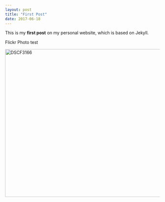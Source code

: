 ```yaml
---
layout: post
title: "First Post"
date: 2017-06-18
---
```


This is my **first post** on my personal website, which is based on Jekyll.

Flickr Photo test

<a data-flickr-embed="true"  href="https://www.flickr.com/gp/131946917@N05/440824" title="DSCF3166"><img src="https://farm5.staticflickr.com/4370/36374385476_113135131e_z.jpg" width="640" height="480" alt="DSCF3166"></a><script async src="//embedr.flickr.com/assets/client-code.js" charset="utf-8"></script>